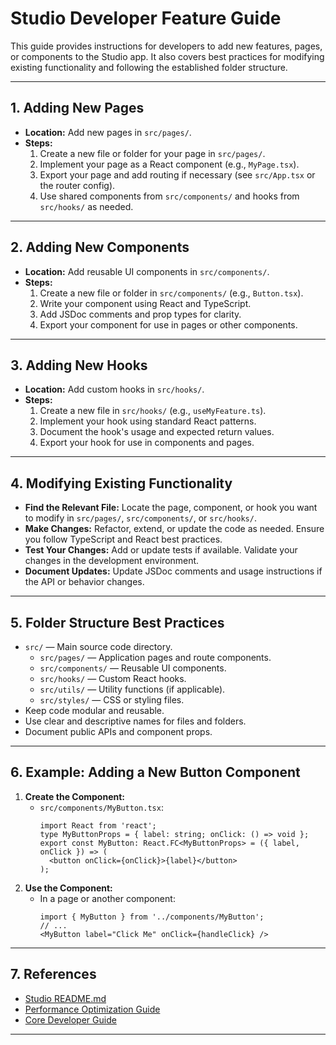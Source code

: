 # Studio Developer Feature Guide

This guide provides instructions for developers to add new features, pages, or components to the Studio app. It also covers best practices for modifying existing functionality and following the established folder structure.

---

## 1. Adding New Pages

- **Location:** Add new pages in `src/pages/`.
- **Steps:**
  1. Create a new file or folder for your page in `src/pages/`.
  2. Implement your page as a React component (e.g., `MyPage.tsx`).
  3. Export your page and add routing if necessary (see `src/App.tsx` or the router config).
  4. Use shared components from `src/components/` and hooks from `src/hooks/` as needed.

---

## 2. Adding New Components

- **Location:** Add reusable UI components in `src/components/`.
- **Steps:**
  1. Create a new file or folder in `src/components/` (e.g., `Button.tsx`).
  2. Write your component using React and TypeScript.
  3. Add JSDoc comments and prop types for clarity.
  4. Export your component for use in pages or other components.

---

## 3. Adding New Hooks

- **Location:** Add custom hooks in `src/hooks/`.
- **Steps:**
  1. Create a new file in `src/hooks/` (e.g., `useMyFeature.ts`).
  2. Implement your hook using standard React patterns.
  3. Document the hook's usage and expected return values.
  4. Export your hook for use in components and pages.

---

## 4. Modifying Existing Functionality

- **Find the Relevant File:** Locate the page, component, or hook you want to modify in `src/pages/`, `src/components/`, or `src/hooks/`.
- **Make Changes:** Refactor, extend, or update the code as needed. Ensure you follow TypeScript and React best practices.
- **Test Your Changes:** Add or update tests if available. Validate your changes in the development environment.
- **Document Updates:** Update JSDoc comments and usage instructions if the API or behavior changes.

---

## 5. Folder Structure Best Practices

- `src/` — Main source code directory.
  - `src/pages/` — Application pages and route components.
  - `src/components/` — Reusable UI components.
  - `src/hooks/` — Custom React hooks.
  - `src/utils/` — Utility functions (if applicable).
  - `src/styles/` — CSS or styling files.
- Keep code modular and reusable.
- Use clear and descriptive names for files and folders.
- Document public APIs and component props.

---

## 6. Example: Adding a New Button Component

1. **Create the Component:**
   - `src/components/MyButton.tsx`:
     ```tsx
     import React from 'react';
     type MyButtonProps = { label: string; onClick: () => void };
     export const MyButton: React.FC<MyButtonProps> = ({ label, onClick }) => (
       <button onClick={onClick}>{label}</button>
     );
     ```
2. **Use the Component:**
   - In a page or another component:
     ```tsx
     import { MyButton } from '../components/MyButton';
     // ...
     <MyButton label="Click Me" onClick={handleClick} />
     ```

---

## 7. References
- [Studio README.md](../README.md)
- [Performance Optimization Guide](../PERFORMANCE_OPTIMIZATION.md)
- [Core Developer Guide](../../core/DEVELOPER_GUIDE.md)

---
